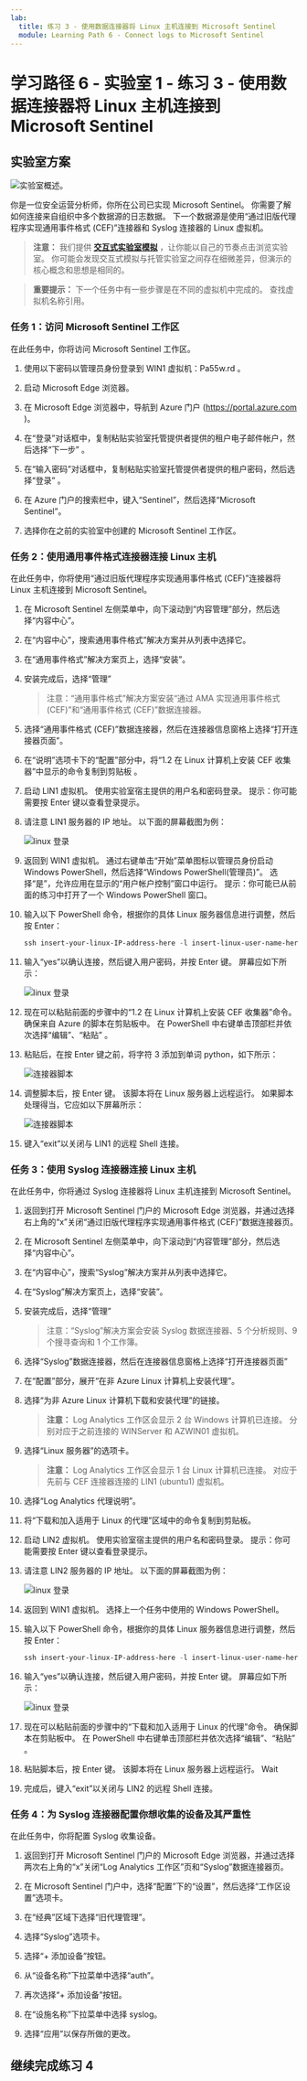 ```yaml
---
lab:
  title: 练习 3 - 使用数据连接器将 Linux 主机连接到 Microsoft Sentinel
  module: Learning Path 6 - Connect logs to Microsoft Sentinel
---
```


# 学习路径 6 - 实验室 1 - 练习 3 - 使用数据连接器将 Linux 主机连接到 Microsoft Sentinel

## 实验室方案

![实验室概述。](../Media/SC-200-Lab_Diagrams_Mod6_L1_Ex3.png)

你是一位安全运营分析师，你所在公司已实现 Microsoft Sentinel。 你需要了解如何连接来自组织中多个数据源的日志数据。 下一个数据源是使用“通过旧版代理程序实现通用事件格式 (CEF)”连接器和 Syslog 连接器的 Linux 虚拟机。

>**注意：** 我们提供 **[交互式实验室模拟](https://mslabs.cloudguides.com/guides/SC-200%20Lab%20Simulation%20-%20Connect%20Linux%20hosts%20to%20Microsoft%20Sentinel%20using%20data%20connectors)** ，让你能以自己的节奏点击浏览实验室。 你可能会发现交互式模拟与托管实验室之间存在细微差异，但演示的核心概念和思想是相同的。

>**重要提示：** 下一个任务中有一些步骤是在不同的虚拟机中完成的。 查找虚拟机名称引用。

### 任务 1：访问 Microsoft Sentinel 工作区

在此任务中，你将访问 Microsoft Sentinel 工作区。

1. 使用以下密码以管理员身份登录到 WIN1 虚拟机：Pa55w.rd 。  

1. 启动 Microsoft Edge 浏览器。

1. 在 Microsoft Edge 浏览器中，导航到 Azure 门户 (https://portal.azure.com )。

1. 在“登录”对话框中，复制粘贴实验室托管提供者提供的租户电子邮件帐户，然后选择“下一步”  。

1. 在“输入密码”对话框中，复制粘贴实验室托管提供者提供的租户密码，然后选择“登录”  。

1. 在 Azure 门户的搜索栏中，键入“Sentinel”，然后选择“Microsoft Sentinel”。

1. 选择你在之前的实验室中创建的 Microsoft Sentinel 工作区。


### 任务 2：使用通用事件格式连接器连接 Linux 主机

在此任务中，你将使用“通过旧版代理程序实现通用事件格式 (CEF)”连接器将 Linux 主机连接到 Microsoft Sentinel。

1. 在 Microsoft Sentinel 左侧菜单中，向下滚动到“内容管理”部分，然后选择“内容中心”。

1. 在“内容中心”，搜索通用事件格式”解决方案并从列表中选择它。

1. 在“通用事件格式”解决方案页上，选择“安装”。

1. 安装完成后，选择“管理”

    >注意：“通用事件格式”解决方案安装“通过 AMA 实现通用事件格式 (CEF)”和“通用事件格式 (CEF)”数据连接器。

1. 选择“通用事件格式 (CEF)”数据连接器，然后在连接器信息窗格上选择“打开连接器页面”。

1. 在“说明”选项卡下的“配置”部分中，将“1.2 在 Linux 计算机上安装 CEF 收集器”中显示的命令复制到剪贴板  。

1. 启动 LIN1 虚拟机。 使用实验室宿主提供的用户名和密码登录。 提示：你可能需要按 Enter 键以查看登录提示。 

1. 请注意 LIN1 服务器的 IP 地址。 以下面的屏幕截图为例：

    ![linux 登录](../Media/LinuxLoginExample.png)

1. 返回到 WIN1 虚拟机。 通过右键单击“开始”菜单图标以管理员身份启动 Windows PowerShell，然后选择“Windows PowerShell(管理员)”。 选择“是”，允许应用在显示的“用户帐户控制”窗口中运行。 提示：你可能已从前面的练习中打开了一个 Windows PowerShell 窗口。

1. 输入以下 PowerShell 命令，根据你的具体 Linux 服务器信息进行调整，然后按 Enter：

    ```PowerShell
    ssh insert-your-linux-IP-address-here -l insert-linux-user-name-here
    ```

1. 输入“yes”以确认连接，然后键入用户密码，并按 Enter 键。 屏幕应如下所示：

    ![linux 登录](../Media/PSconnectLinux.png)

1. 现在可以粘贴前面的步骤中的“1.2 在 Linux 计算机上安装 CEF 收集器”命令。 确保来自 Azure 的脚本在剪贴板中。 在 PowerShell 中右键单击顶部栏并依次选择“编辑”、“粘贴” 。 

1. 粘贴后，在按 Enter 键之前，将字符 3 添加到单词 python，如下所示：

    ![连接器脚本](../Media/ConnectorScript.png)


1. 调整脚本后，按 Enter 键。 该脚本将在 Linux 服务器上远程运行。 如果脚本处理得当，它应如以下屏幕所示：

    ![连接器脚本](../Media/LinuxConnected.png)

1. 键入“exit”以关闭与 LIN1 的远程 Shell 连接。


### 任务 3：使用 Syslog 连接器连接 Linux 主机

在此任务中，你将通过 Syslog 连接器将 Linux 主机连接到 Microsoft Sentinel。

1. 返回到打开 Microsoft Sentinel 门户的 Microsoft Edge 浏览器，并通过选择右上角的“x”关闭“通过旧版代理程序实现通用事件格式 (CEF)”数据连接器页。

1. 在 Microsoft Sentinel 左侧菜单中，向下滚动到“内容管理”部分，然后选择“内容中心”。

1. 在“内容中心”，搜索“Syslog”解决方案并从列表中选择它。

1. 在“Syslog”解决方案页上，选择“安装”。

1. 安装完成后，选择“管理”

    >注意：“Syslog”解决方案会安装 Syslog 数据连接器、5 个分析规则、9 个搜寻查询和 1 个工作簿。

1. 选择“Syslog”数据连接器，然后在连接器信息窗格上选择“打开连接器页面”

1. 在“配置”部分，展开“在非 Azure Linux 计算机上安装代理”。

1. 选择“为非 Azure Linux 计算机下载和安装代理”的链接。

    >**注意：** Log Analytics 工作区会显示 2 台 Windows 计算机已连接。 分别对应于之前连接的 WINServer 和 AZWIN01 虚拟机。

1. 选择“Linux 服务器”的选项卡。

    >**注意：** Log Analytics 工作区会显示 1 台 Linux 计算机已连接。 对应于先前与 CEF 连接器连接的 LIN1 (ubuntu1) 虚拟机。

1. 选择“Log Analytics 代理说明”。

1. 将“下载和加入适用于 Linux 的代理”区域中的命令复制到剪贴板。

1. 启动 LIN2 虚拟机。 使用实验室宿主提供的用户名和密码登录。 提示：你可能需要按 Enter 键以查看登录提示。

1. 请注意 LIN2 服务器的 IP 地址。 以下面的屏幕截图为例：

    ![linux 登录](../Media/LinuxLoginExample.png)

1. 返回到 WIN1 虚拟机。 选择上一个任务中使用的 Windows PowerShell。

1. 输入以下 PowerShell 命令，根据你的具体 Linux 服务器信息进行调整，然后按 Enter：

    ```PowerShell
    ssh insert-your-linux-IP-address-here -l insert-linux-user-name-here
    ```

1. 输入“yes”以确认连接，然后键入用户密码，并按 Enter 键。 屏幕应如下所示：

    ![linux 登录](../Media/PSconnectLinux.png)

1. 现在可以粘贴前面的步骤中的“下载和加入适用于 Linux 的代理”命令。 确保脚本在剪贴板中。 在 PowerShell 中右键单击顶部栏并依次选择“编辑”、“粘贴” 。

1. 粘贴脚本后，按 Enter 键。 该脚本将在 Linux 服务器上远程运行。 Wait

1. 完成后，键入“exit”以关闭与 LIN2 的远程 Shell 连接。


### 任务 4：为 Syslog 连接器配置你想收集的设备及其严重性

在此任务中，你将配置 Syslog 收集设备。

1. 返回到打开 Microsoft Sentinel 门户的 Microsoft Edge 浏览器，并通过选择两次右上角的“x”关闭“Log Analytics 工作区”页和“Syslog”数据连接器页。

1. 在 Microsoft Sentinel 门户中，选择“配置”下的“设置”，然后选择“工作区设置”选项卡。

1. 在“经典”区域下选择“旧代理管理”。

1. 选择“Syslog”选项卡。

1. 选择“+ 添加设备”按钮。

1. 从“设备名称”下拉菜单中选择“auth”。

1. 再次选择“+ 添加设备”按钮。

1. 在“设施名称”下拉菜单中选择 syslog。

1. 选择“应用”以保存所做的更改。

## 继续完成练习 4
